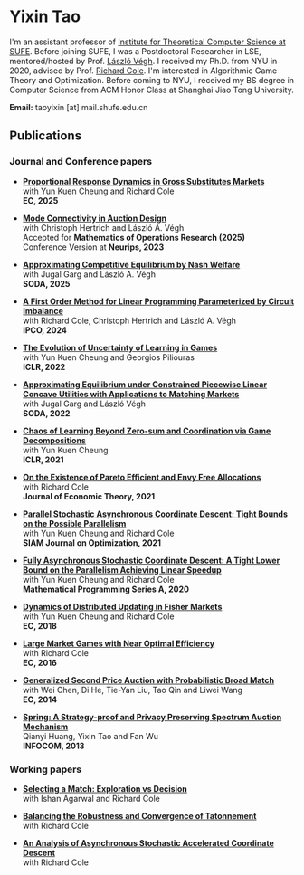 ---
---

# Yixin Tao


  <!-- ![image-title-here](doc/info/cheng_19_NYU.jpg){: .align-right width="200"} -->

  I'm an assistant professor of [Institute for Theoretical Computer Science at SUFE](https://itcs.sufe.edu.cn/). Before joining SUFE, I was a Postdoctoral Researcher in LSE, mentored/hosted by Prof. [László Végh](https://personal.lse.ac.uk/veghl/). 
  I received my Ph.D. from NYU in 2020, advised by Prof. [Richard Cole](https://cs.nyu.edu/cole/).
  I'm interested in Algorithmic Game Theory and Optimization.
  Before coming to NYU, I received my BS degree in Computer Science from ACM Honor Class at Shanghai Jiao Tong University. 
  
  **Email:** taoyixin [at] mail.shufe.edu.cn





## Publications

### Journal and Conference papers

* **[Proportional Response Dynamics in Gross Substitutes Markets](https://arxiv.org/abs/2506.02852)**      
  with Yun Kuen Cheung and Richard Cole    
  **EC, 2025** 

* **[Mode Connectivity in Auction Design](https://arxiv.org/abs/2305.11005)**               
  with Christoph Hertrich and László A. Végh    
  Accepted for **Mathematics of Operations Research (2025)**   
  Conference Version at **Neurips, 2023**
  
* **[Approximating Competitive Equilibrium by Nash Welfare](https://arxiv.org/abs/2402.09994)**      
  with Jugal Garg and László A. Végh    
  **SODA, 2025** 

* **[A First Order Method for Linear Programming Parameterized by Circuit Imbalance](https://arxiv.org/abs/2311.01959)**               
  with Richard Cole, Christoph Hertrich and László A. Végh       
  **IPCO, 2024** 

* **[The Evolution of Uncertainty of Learning in Games](https://openreview.net/pdf?id=Fza94Y8VS4a)**       
  with Yun Kuen Cheung and Georgios Piliouras     
  **ICLR, 2022**

* **[Approximating Equilibrium under Constrained Piecewise Linear Concave Utilities with Applications to Matching Markets](https://arxiv.org/abs/2107.05700)**                 
  with Jugal Garg and László Végh       
  **SODA, 2022**

* **[Chaos of Learning Beyond Zero-sum and Coordination via Game Decompositions](https://openreview.net/pdf?id=a3wKPZpGtCF)**       
  with Yun Kuen Cheung     
  **ICLR, 2021**
  
* **[On the Existence of Pareto Efficient and Envy Free Allocations](https://www.sciencedirect.com/science/article/pii/S0022053121000247)**     
  with Richard Cole     
  **Journal of Economic Theory, 2021**     
  
* **[Parallel Stochastic Asynchronous Coordinate Descent: Tight Bounds on the Possible Parallelism](https://epubs.siam.org/doi/abs/10.1137/19M129574X)**     
  with Yun Kuen Cheung and Richard Cole    
  **SIAM Journal on Optimization, 2021**    
  
* **[Fully Asynchronous Stochastic Coordinate Descent: A Tight Lower Bound on the Parallelism Achieving Linear Speedup](https://link.springer.com/article/10.1007/s10107-020-01552-8)**        
  with Yun Kuen Cheung and Richard Cole      
  **Mathematical Programming Series A, 2020**      
  
* **[Dynamics of Distributed Updating in Fisher Markets](https://dl.acm.org/doi/10.1145/3219166.3219189)**      
  with Yun Kuen Cheung and Richard Cole      
  **EC, 2018**       
  
* **[Large Market Games with Near Optimal Efficiency](https://dl.acm.org/doi/10.1145/2940716.2940720)**      
  with Richard Cole       
  **EC, 2016**      
  
* **[Generalized Second Price Auction with Probabilistic Broad Match](https://dl.acm.org/doi/10.1145/2600057.2602828)**       
  with Wei Chen, Di He, Tie-Yan Liu, Tao Qin and Liwei Wang       
  **EC, 2014**    
  
* **[Spring: A Strategy-proof and Privacy Preserving Spectrum Auction Mechanism](https://ieeexplore.ieee.org/document/6566870)**     
  Qianyi Huang, Yixin Tao and Fan Wu     
  **INFOCOM, 2013**    

### Working papers


* **[Selecting a Match: Exploration vs Decision](https://arxiv.org/abs/2106.08033)**               
  with Ishan Agarwal and Richard Cole 

* **[Balancing the Robustness and Convergence of Tatonnement](https://arxiv.org/abs/1908.00844)**       
  with Richard Cole 
  
* **[An Analysis of Asynchronous Stochastic Accelerated Coordinate Descent](https://arxiv.org/abs/1808.05156)**     
  with Richard Cole    
  
<br>


